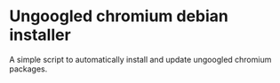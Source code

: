 # Ungoogled chromium debian installer

A simple script to automatically install and update ungoogled chromium packages.
